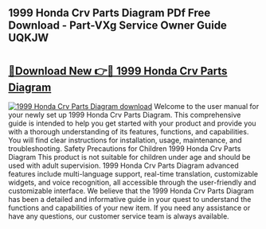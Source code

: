 ## 1999 Honda Crv Parts Diagram PDf Free Download - Part-VXg Service Owner Guide UQKJW

# <h2><a href="http://dfr5hg1.blite.top/?on=1999+Honda+Crv+Parts+Diagram">🔗Download New 👉🔴 1999 Honda Crv Parts Diagram</a></h2>

[![1999 Honda Crv Parts Diagram download](https://i.imgur.com/lujVjoI.png)](http://dfr5hg1.blite.top/?on=1999+Honda+Crv+Parts+Diagram)
Welcome to the user manual for your newly set up 1999 Honda Crv Parts Diagram. This comprehensive guide is intended to help you get started with your product and provide you with a thorough understanding of its features, functions, and capabilities. You will find clear instructions for installation, usage, maintenance, and troubleshooting. Safety Precautions for Children 1999 Honda Crv Parts Diagram This product is not suitable for children under age and should be used with adult supervision. 1999 Honda Crv Parts Diagram advanced features include multi-language support, real-time translation, customizable widgets, and voice recognition, all accessible through the user-friendly and customizable interface. We believe that the 1999 Honda Crv Parts Diagram has been a detailed and informative guide in your quest to understand the functions and capabilities of your new item. If you need any assistance or have any questions, our customer service team is always available.
